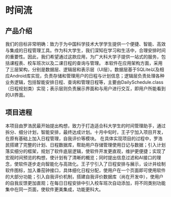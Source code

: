 # 时间流
## 产品介绍
我们的目标非常明确：致力于为中国科学技术大学学生提供一个便捷、智能、高效与集成的日程管理工具。作为科大学生，我们深知在学习和生活中，合理安排时间的重要性。因此，我们希望通过这款应用，为广大科大学子提供一站式的服务，包括课程表、校车班次以及二课日程的查询与管理。
本软件在应用架构方面，采用了三层架构，分别是数据层、逻辑层和表示层（UI层）。数据层基于SQLite以及相应Android库实现，负责存储和管理用户的日程与计划信息；逻辑层负责处理各种业务逻辑，包括智能安排日程、查询和管理日程等，主要由DailySchedule.class（日程规划类）实现；表示层则负责展示界面和与用户进行交互，即用户所能看到的UI界面。

## 项目进程
本项目由罗浩民最开始提出构想，致力于打造适合科大学生的时间管理助手，通过拆分、细分计划，智能安排，最终达成计划。十月中旬时，王子宁加入项目开发，在原有基础上加入日程管理，自我评价等模块。
在具体实现项目的过程中，罗浩民搭建了完整的计划、日程数据库，帮助用户存储管理使用日记与数据；引入计划落实细分的框架，规划了软件底层逻辑，使软件开发更直观，维护更便捷；实现了宏观时间预览的构想，使计划有了清晰的概览；同时提出信息过滤和AI接口的理念，使软件逐步走向智能化与高效化。王子宁引入了日程安排与展示，设计并绘制软件图标，加入番茄钟接口，具体细化日程分配，使用户在一个页面即可使用软件的大部分功能；引入自我评价机制，搭建自我评价数据库（尚在开发中），使用户的自我反馈更加直观；在每日日程安排中引入校车班次自动添加，将不同类别功能集中在同一页面，使软件更美集成，功能更科大。

